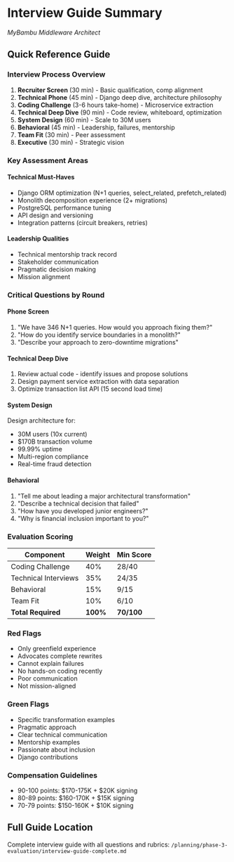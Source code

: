 # Interview Guide Summary
*MyBambu Middleware Architect*

## Quick Reference Guide

### Interview Process Overview
1. **Recruiter Screen** (30 min) - Basic qualification, comp alignment
2. **Technical Phone** (45 min) - Django deep dive, architecture philosophy  
3. **Coding Challenge** (3-6 hours take-home) - Microservice extraction
4. **Technical Deep Dive** (90 min) - Code review, whiteboard, optimization
5. **System Design** (60 min) - Scale to 30M users
6. **Behavioral** (45 min) - Leadership, failures, mentorship
7. **Team Fit** (30 min) - Peer assessment
8. **Executive** (30 min) - Strategic vision

### Key Assessment Areas

#### Technical Must-Haves
- Django ORM optimization (N+1 queries, select_related, prefetch_related)
- Monolith decomposition experience (2+ migrations)
- PostgreSQL performance tuning
- API design and versioning
- Integration patterns (circuit breakers, retries)

#### Leadership Qualities
- Technical mentorship track record
- Stakeholder communication
- Pragmatic decision making
- Mission alignment

### Critical Questions by Round

#### Phone Screen
1. "We have 346 N+1 queries. How would you approach fixing them?"
2. "How do you identify service boundaries in a monolith?"
3. "Describe your approach to zero-downtime migrations"

#### Technical Deep Dive
1. Review actual code - identify issues and propose solutions
2. Design payment service extraction with data separation
3. Optimize transaction list API (15 second load time)

#### System Design
Design architecture for:
- 30M users (10x current)
- $170B transaction volume
- 99.99% uptime
- Multi-region compliance
- Real-time fraud detection

#### Behavioral
1. "Tell me about leading a major architectural transformation"
2. "Describe a technical decision that failed"
3. "How have you developed junior engineers?"
4. "Why is financial inclusion important to you?"

### Evaluation Scoring

| Component | Weight | Min Score |
|-----------|--------|-----------|
| Coding Challenge | 40% | 28/40 |
| Technical Interviews | 35% | 24/35 |
| Behavioral | 15% | 9/15 |
| Team Fit | 10% | 6/10 |
| **Total Required** | **100%** | **70/100** |

### Red Flags
- Only greenfield experience
- Advocates complete rewrites
- Cannot explain failures
- No hands-on coding recently
- Poor communication
- Not mission-aligned

### Green Flags  
- Specific transformation examples
- Pragmatic approach
- Clear technical communication
- Mentorship examples
- Passionate about inclusion
- Django contributions

### Compensation Guidelines
- 90-100 points: $170-175K + $20K signing
- 80-89 points: $160-170K + $15K signing
- 70-79 points: $150-160K + $10K signing

## Full Guide Location
Complete interview guide with all questions and rubrics: `/planning/phase-3-evaluation/interview-guide-complete.md`